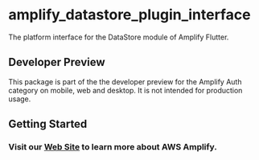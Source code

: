# amplify_datastore_plugin_interface

The platform interface for the DataStore module of Amplify Flutter.

## Developer Preview

This package is part of the the developer preview for the Amplify Auth category on mobile, web and desktop. It is not intended for production usage. 

## Getting Started

### Visit our [Web Site](https://docs.amplify.aws/) to learn more about AWS Amplify.
